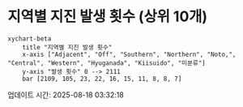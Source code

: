 # 지역별 지진 발생 횟수 (상위 10개)

```mermaid
xychart-beta
    title "지역별 지진 발생 횟수"
    x-axis ["Adjacent", "Off", "Southern", "Northern", "Noto,", "Central", "Western", "Hyuganada", "Kiisuido", "미분류"]
    y-axis "발생 횟수" 0 --> 2111
    bar [2109, 105, 23, 22, 16, 15, 11, 8, 8, 7]
```

업데이트 시간: 2025-08-18 03:32:18
